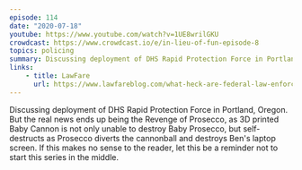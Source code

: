 ```yaml
---
episode: 114
date: "2020-07-18"
youtube: https://www.youtube.com/watch?v=1UE8wrilGKU
crowdcast: https://www.crowdcast.io/e/in-lieu-of-fun-episode-8
topics: policing
summary: Discussing deployment of DHS Rapid Protection Force in Portland, Oregon
links:
    - title: LawFare
      url: https://www.lawfareblog.com/what-heck-are-federal-law-enforcement-officers-doing-portland
---
```


Discussing deployment of DHS Rapid Protection Force in Portland, Oregon. 
But the real news ends up being the Revenge of Prosecco, as 3D printed Baby Cannon is not only unable to destroy Baby Prosecco, but self-destructs as Prosecco diverts the cannonball and destroys Ben's laptop screen. If this makes no sense to the reader, let this be a reminder not to start this series in the middle. 
